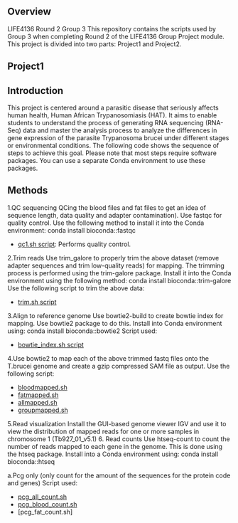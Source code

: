 ## Overview
LIFE4136 Round 2 Group 3 This repository contains the scripts used by Group 3 when completing Round 2 of the LIFE4136 Group Project module. This project is divided into two parts: Project1 and Project2.
## Project1
## Introduction
This project is centered around a parasitic disease that seriously affects human health, Human African Trypanosomiasis (HAT). It aims to enable students to understand the process of generating RNA sequencing (RNA-Seq) data and master the analysis process to analyze the differences in gene expression of the parasite Trypanosoma brucei under different stages or environmental conditions. The following code shows the sequence of steps to achieve this goal. Please note that most steps require software packages. You can use a separate Conda environment to use these packages.
## Methods
1.QC sequencing
QCing the blood files and fat files to get an idea of ​​sequence length, data quality and adapter contamination). Use fastqc for quality control. Use the following method to install it into the Conda environment:
conda install bioconda::fastqc
- [qc1.sh script](Project1/qc1.sh): Performs quality control.

2.Trim reads
Use trim_galore to properly trim the above dataset (remove adapter sequences and trim low-quality reads) for mapping. The trimming process is performed using the trim-galore package. Install it into the Conda environment using the following method:
conda install bioconda::trim-galore
Use the following script to trim the above data: 
- [trim.sh script](Project1/trim.sh)

3.Align to reference genome
Use bowtie2-build to create bowtie index for mapping. Use bowtie2 package to do this. Install into Conda environment using:
conda install bioconda::bowtie2
Script used: 
- [bowtie_index.sh script](Project1/bowtie_index.sh)

4.Use bowtie2 to map each of the above trimmed fastq files onto the T.brucei genome and create a gzip compressed SAM file as output.
Use the following script:
- [bloodmapped.sh](Project1/bloodmapped.sh)
- [fatmapped.sh](Project1/fatmapped.sh)
- [allmapped.sh](Project1/allmapped.sh)
- [groupmapped.sh](Project1/groupmapped.sh)

5.Read visualization
Install the GUI-based genome viewer IGV and use it to view the distribution of mapped reads for one or more samples in chromosome 1 (Tb927_01_v5.1)
6. Read counts
Use htseq-count to count the number of reads mapped to each gene in the genome. This is done using the htseq package. Install into a Conda environment using:
conda install bioconda::htseq

a.Pcg only (only count for the amount of the sequences for the protein code and genes)
Script used:
- [pcg_all_count.sh](Project1/pcg_all_count.sh)
- [pcg_blood_count.sh](Project1/pcg_blood_count.sh)
- [pcg_fat_count.sh]
